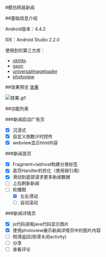 #模仿网易新闻

##基础信息介绍

Android版本：4.4.2

IDE：Android Studio 2.2.0

使用到的第三方库：

* [okhttp](https://github.com/square/okhttp)
* [gson](https://github.com/google/gson)
* [universalimageloader](https://github.com/nostra13/Android-Universal-Image-Loader)
* [photoview](https://github.com/chrisbanes/PhotoView)

##效果预览
[效果](http://ofiamtjor.bkt.clouddn.com/Untitled.gif)

![效果.gif](http://ofiamtjor.bkt.clouddn.com/Untitled.gif)

##功能列表

###新闻启动广告页
- [x] 沉浸式
- [x] 自定义倒数计时控件
- [x] webview显示html内容  	

###新闻首页
- [x] Fragment+tabhost构建分类标签
- [x] 首页Handler的优化（使用弱引用）
- [x] 滑动到底部请求更多新闻数据
- [ ] 上拉刷新新闻
- [ ] 轮播图
	- [x] 左右滑动
	- [ ] 自动滚动 

###新闻详情页
- [x] js代码调用java代码显示图片
- [x] 使用photoview展示新闻详情页中的图片内容
- [ ] 侧滑返回(侧滑关闭activity)
- [ ] 分享
- [ ] 查看评论 
